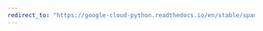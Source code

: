 ```yaml
---
redirect_to: "https://google-cloud-python.readthedocs.io/en/stable/spanner/keyset-api.html"
---
```

